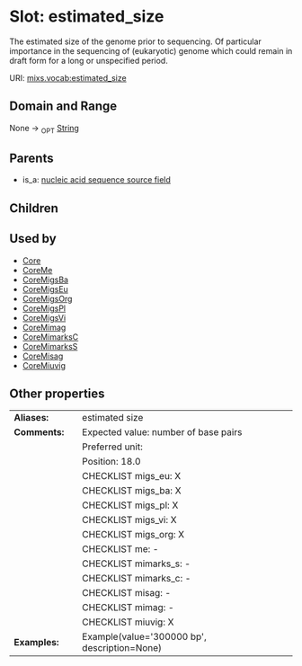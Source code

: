 
# Slot: estimated_size


The estimated size of the genome prior to sequencing. Of particular importance in the sequencing of (eukaryotic) genome which could remain in draft form for a long or unspecified period.

URI: [mixs.vocab:estimated_size](https://w3id.org/mixs/vocab/estimated_size)


## Domain and Range

None ->  <sub>OPT</sub> [String](types/String.md)

## Parents

 *  is_a: [nucleic acid sequence source field](nucleic_acid_sequence_source_field.md)

## Children


## Used by

 * [Core](Core.md)
 * [CoreMe](CoreMe.md)
 * [CoreMigsBa](CoreMigsBa.md)
 * [CoreMigsEu](CoreMigsEu.md)
 * [CoreMigsOrg](CoreMigsOrg.md)
 * [CoreMigsPl](CoreMigsPl.md)
 * [CoreMigsVi](CoreMigsVi.md)
 * [CoreMimag](CoreMimag.md)
 * [CoreMimarksC](CoreMimarksC.md)
 * [CoreMimarksS](CoreMimarksS.md)
 * [CoreMisag](CoreMisag.md)
 * [CoreMiuvig](CoreMiuvig.md)

## Other properties

|  |  |  |
| --- | --- | --- |
| **Aliases:** | | estimated size |
| **Comments:** | | Expected value: number of base pairs |
|  | | Preferred unit:  |
|  | | Position: 18.0 |
|  | | CHECKLIST migs_eu: X |
|  | | CHECKLIST migs_ba: X |
|  | | CHECKLIST migs_pl: X |
|  | | CHECKLIST migs_vi: X |
|  | | CHECKLIST migs_org: X |
|  | | CHECKLIST me: - |
|  | | CHECKLIST mimarks_s: - |
|  | | CHECKLIST mimarks_c: - |
|  | | CHECKLIST misag: - |
|  | | CHECKLIST mimag: - |
|  | | CHECKLIST miuvig: X |
| **Examples:** | | Example(value='300000 bp', description=None) |

